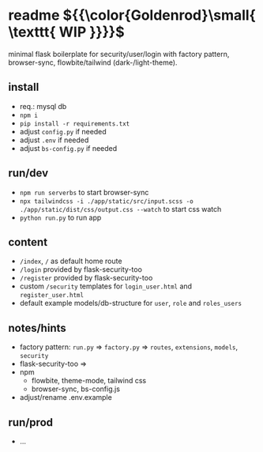 # readme ${{\color{Goldenrod}\small{ \texttt{ WIP \}}}}\$
 

minimal flask boilerplate for security/user/login with factory pattern, browser-sync, flowbite/tailwind (dark-/light-theme).

## install 
- req.: mysql db
- `npm i`
- `pip install -r requirements.txt`
- adjust `config.py` if needed
- adjust `.env` if needed
- adjust `bs-config.py` if needed

## run/dev
- `npm run serverbs` to start browser-sync 
- `npx tailwindcss -i ./app/static/src/input.scss -o ./app/static/dist/css/output.css --watch` to start css watch
- `python run.py` to run app 

## content
- `/index`, `/` as default home route 
- `/login` provided by flask-security-too
- `/register` provided by flask-security-too
- custom `/security` templates for `login_user.html` and `register_user.html`
- default example models/db-structure for `user`, `role` and `roles_users`

## notes/hints
- factory pattern: `run.py` => `factory.py` => `routes`, `extensions`, `models`, `security`
- flask-security-too =>
- npm 
	- flowbite, theme-mode, tailwind css
	- browser-sync, bs-config.js
- adjust/rename .env.example

## run/prod
- ...